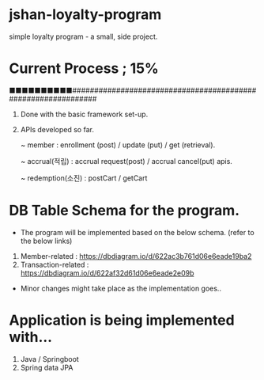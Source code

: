 # jshan-loyalty-program
simple loyalty program - a small, side project.

# Current Process ; 15%
■■■■■■■■■■##############################################################
1. Done with the basic framework set-up. 
2. APIs developed so far. 
 
    ~ member : enrollment (post) / update (put) / get (retrieval).
    
    ~ accrual(적립) : accrual request(post) / accrual cancel(put) apis.
    
    ~ redemption(소진) : postCart / getCart

# DB Table Schema for the program. 
- The program will be implemented based on the below schema. (refer to the below links)
1) Member-related : https://dbdiagram.io/d/622ac3b761d06e6eade19ba2
2) Transaction-related : https://dbdiagram.io/d/622af32d61d06e6eade2e09b
- Minor changes might take place as the implementation goes..  
  
# Application is being implemented with... 
1. Java / Springboot 
2. Spring data JPA

 
